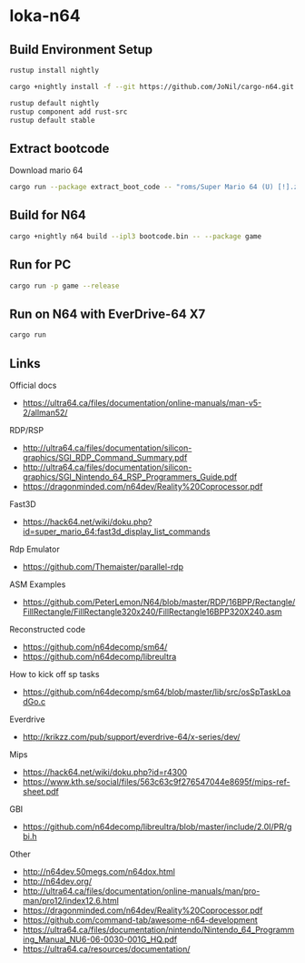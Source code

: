 # loka-n64

## Build Environment Setup

```bash
rustup install nightly

cargo +nightly install -f --git https://github.com/JoNil/cargo-n64.git --branch master cargo-n64

rustup default nightly
rustup component add rust-src
rustup default stable
```

## Extract bootcode

Download mario 64

```bash
cargo run --package extract_boot_code -- "roms/Super Mario 64 (U) [!].z64"
```

## Build for N64

```bash
cargo +nightly n64 build --ipl3 bootcode.bin -- --package game
```

## Run for PC

```bash
cargo run -p game --release
```

## Run on N64 with EverDrive-64 X7

```bash
cargo run
```

## Links

Official docs
- https://ultra64.ca/files/documentation/online-manuals/man-v5-2/allman52/

RDP/RSP
- http://ultra64.ca/files/documentation/silicon-graphics/SGI_RDP_Command_Summary.pdf
- http://ultra64.ca/files/documentation/silicon-graphics/SGI_Nintendo_64_RSP_Programmers_Guide.pdf
- https://dragonminded.com/n64dev/Reality%20Coprocessor.pdf

Fast3D
- https://hack64.net/wiki/doku.php?id=super_mario_64:fast3d_display_list_commands

Rdp Emulator
- https://github.com/Themaister/parallel-rdp

ASM Examples
- https://github.com/PeterLemon/N64/blob/master/RDP/16BPP/Rectangle/FillRectangle/FillRectangle320x240/FillRectangle16BPP320X240.asm

Reconstructed code
- https://github.com/n64decomp/sm64/
- https://github.com/n64decomp/libreultra

How to kick off sp tasks
- https://github.com/n64decomp/sm64/blob/master/lib/src/osSpTaskLoadGo.c

Everdrive
- http://krikzz.com/pub/support/everdrive-64/x-series/dev/

Mips
- https://hack64.net/wiki/doku.php?id=r4300
- https://www.kth.se/social/files/563c63c9f276547044e8695f/mips-ref-sheet.pdf

GBI
- https://github.com/n64decomp/libreultra/blob/master/include/2.0I/PR/gbi.h

Other
- http://n64dev.50megs.com/n64dox.html
- http://n64dev.org/
- http://ultra64.ca/files/documentation/online-manuals/man/pro-man/pro12/index12.6.html
- https://dragonminded.com/n64dev/Reality%20Coprocessor.pdf
- https://github.com/command-tab/awesome-n64-development
- https://ultra64.ca/files/documentation/nintendo/Nintendo_64_Programming_Manual_NU6-06-0030-001G_HQ.pdf
- https://ultra64.ca/resources/documentation/